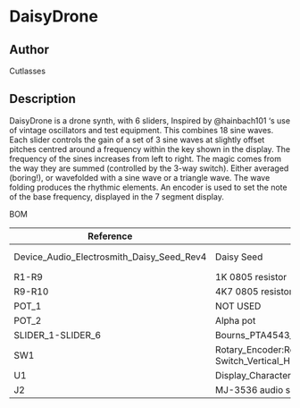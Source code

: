 # DaisyDrone

## Author

Cutlasses

## Description

DaisyDrone is a drone synth, with 6 sliders, Inspired by @hainbach101 ‘s use of vintage oscillators and test equipment. This combines 18 sine waves. Each slider controls the gain of a set of 3 sine waves at slightly offset pitches centred around a frequency within the key shown in the display. The frequency of the sines increases from left to right. The magic comes from the way they are summed (controlled by the 3-way switch). Either averaged (boring!), or wavefolded with a sine wave or a triangle wave. The wave folding produces the rhythmic elements. An encoder is used to set the note of the base frequency, displayed in the 7 segment display.

BOM

 Reference | Part | Quantity | Link
--- | --- | --- | ---
Device_Audio_Electrosmith_Daisy_Seed_Rev4 | Daisy Seed | 1 | https://www.elevatorsound.com/product/electrosmith-daisy-seed-development-board/
R1-R9 | 1K 0805 resistor | 8 | TODO
R9-R10 | 4K7 0805 resistor | 2 | TODO
POT_1 | NOT USED | 0 | -
POT_2 | Alpha pot | 1 | Thonk 
SLIDER_1-SLIDER_6 | Bourns_PTA4543_Single_Slide | 6 | TODO
SW1 | Rotary_Encoder:RotaryEncoder_Alps_EC11E-Switch_Vertical_H20mm | 1 | TODO
U1 | Display_Character:D168K | 1 | TODO
J2 | MJ-3536 audio socket | 1 | -
